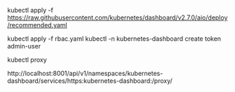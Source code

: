 kubectl apply -f https://raw.githubusercontent.com/kubernetes/dashboard/v2.7.0/aio/deploy/recommended.yaml

kubectl apply -f rbac.yaml
kubectl -n kubernetes-dashboard create token admin-user


kubectl proxy

http://localhost:8001/api/v1/namespaces/kubernetes-dashboard/services/https:kubernetes-dashboard:/proxy/

